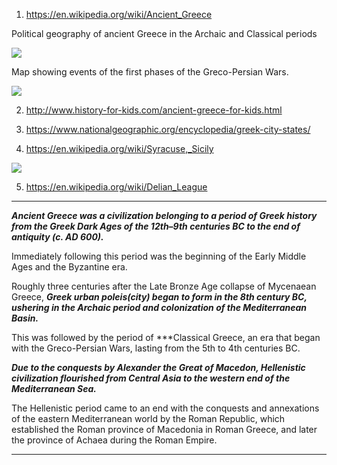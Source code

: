 1) https://en.wikipedia.org/wiki/Ancient_Greece

Political geography of ancient Greece in the Archaic and Classical periods

![](https://upload.wikimedia.org/wikipedia/commons/5/5d/Map_of_Archaic_Greece_%28English%29.jpg)


Map showing events of the first phases of the Greco-Persian Wars.

![](https://upload.wikimedia.org/wikipedia/commons/3/3a/Map_Greco-Persian_Wars-en.svg)



2) http://www.history-for-kids.com/ancient-greece-for-kids.html

3) https://www.nationalgeographic.org/encyclopedia/greek-city-states/

4) https://en.wikipedia.org/wiki/Syracuse,_Sicily


![](https://upload.wikimedia.org/wikipedia/commons/8/8e/Pelop_war_en.png)


5) https://en.wikipedia.org/wiki/Delian_League

------------------------------------------------------------------------------------------------------------------

***Ancient Greece was a civilization belonging to a period of Greek history from the Greek Dark Ages of the 12th–9th centuries BC to the end of antiquity (c. AD 600).***

Immediately following this period was the beginning of the Early Middle Ages and the Byzantine era.

Roughly three centuries after the Late Bronze Age collapse of Mycenaean Greece, ***Greek urban poleis(city) began to form in the 8th century BC, ushering in the Archaic period and colonization of the Mediterranean Basin.***

This was followed by the period of ***Classical Greece, an era that began with the Greco-Persian Wars, lasting from the 5th to 4th centuries BC. 

***Due to the conquests by Alexander the Great of Macedon, Hellenistic civilization flourished from Central Asia to the western end of the Mediterranean Sea.*** 

The Hellenistic period came to an end with the conquests and annexations of the eastern Mediterranean world by the Roman Republic, which established the Roman province of Macedonia in Roman Greece, and later the province of Achaea during the Roman Empire.

-----------------------------------------------------------------------------------------------------------------






